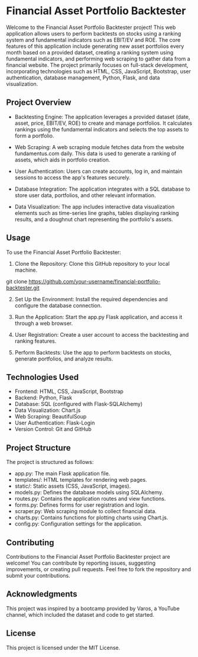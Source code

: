 # Financial Asset Portfolio Backtester

Welcome to the Financial Asset Portfolio Backtester project! This web application allows users to perform backtests on stocks using a ranking system and fundamental indicators such as EBIT/EV and ROE. The core features of this application include generating new asset portfolios every month based on a provided dataset, creating a ranking system using fundamental indicators, and performing web scraping to gather data from a financial website. The project primarily focuses on full-stack development, incorporating technologies such as HTML, CSS, JavaScript, Bootstrap, user authentication, database management, Python, Flask, and data visualization.

## Project Overview
- Backtesting Engine: The application leverages a provided dataset (date, asset, price, EBIT/EV, ROE) to create and manage portfolios. It calculates rankings using the fundamental indicators and selects the top assets to form a portfolio.

- Web Scraping: A web scraping module fetches data from the website fundamentus.com daily. This data is used to generate a ranking of assets, which aids in portfolio creation.

- User Authentication: Users can create accounts, log in, and maintain sessions to access the app's features securely.

- Database Integration: The application integrates with a SQL database to store user data, portfolios, and other relevant information.

- Data Visualization: The app includes interactive data visualization elements such as time-series line graphs, tables displaying ranking results, and a doughnut chart representing the portfolio's assets.

## Usage

To use the Financial Asset Portfolio Backtester:

1. Clone the Repository: Clone this GitHub repository to your local machine.

git clone https://github.com/your-username/financial-portfolio-backtester.git

2. Set Up the Environment: Install the required dependencies and configure the database connection.

3. Run the Application: Start the app.py Flask application, and access it through a web browser.

4. User Registration: Create a user account to access the backtesting and ranking features.

5. Perform Backtests: Use the app to perform backtests on stocks, generate portfolios, and analyze results.

## Technologies Used
- Frontend: HTML, CSS, JavaScript, Bootstrap
- Backend: Python, Flask
- Database: SQL (configured with Flask-SQLAlchemy)
- Data Visualization: Chart.js
- Web Scraping: BeautifulSoup
- User Authentication: Flask-Login
- Version Control: Git and GitHub

## Project Structure

The project is structured as follows:

- app.py: The main Flask application file.
- templates/: HTML templates for rendering web pages.
- static/: Static assets (CSS, JavaScript, images).
- models.py: Defines the database models using SQLAlchemy.
- routes.py: Contains the application routes and view functions.
- forms.py: Defines forms for user registration and login.
- scraper.py: Web scraping module to collect financial data.
- charts.py: Contains functions for plotting charts using Chart.js.
- config.py: Configuration settings for the application.

## Contributing

Contributions to the Financial Asset Portfolio Backtester project are welcome! You can contribute by reporting issues, suggesting improvements, or creating pull requests. Feel free to fork the repository and submit your contributions.

## Acknowledgments

This project was inspired by a bootcamp provided by Varos, a YouTube channel, which included the dataset and code to get started.

## License

This project is licensed under the MIT License.
